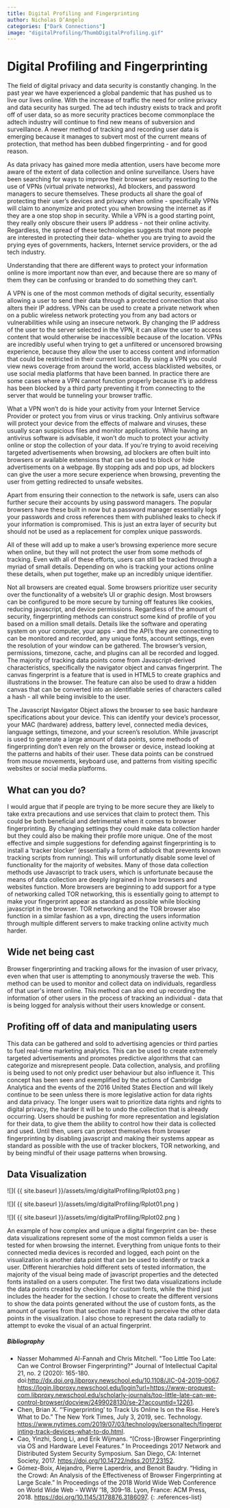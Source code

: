 ```yaml
---
title: Digital Profiling and Fingerprinting
author: Nicholas D’Angelo
categories: ["Dark Connections"]
image: "digitalProfiling/ThumbDigitalProfiling.gif"
---
```


# Digital Profiling and Fingerprinting

The field of digital privacy and data security is constantly changing. In the past year we have experienced a global pandemic that has pushed us to live our lives online. With the increase of traffic the need for online privacy and data security has surged. The ad tech industry exists to track and profit off of user data, so as more security practices become commonplace the adtech industry will continue to find new means of subversion and surveillance. A newer method of tracking and recording user data is emerging because it manages to subvert most of the current means of protection, that method has been dubbed fingerprinting - and for good reason.

As data privacy has gained more media attention, users have become more aware of the extent of data collection and online surveillance. Users have been searching for ways to improve their browser security resorting to the use of VPNs (virtual private networks), Ad blockers, and password managers to secure themselves. These products all share the goal of protecting their user’s devices and privacy when online -  specifically VPNs will claim to anonymize and protect you when browsing the internet as if they are a one stop shop in security. While a VPN is a good starting point, they really only obscure their users IP address - not their online activity. Regardless, the spread of these technologies suggests that more people are interested in protecting their data- whether you are trying to avoid the prying eyes of governments, hackers, Internet service providers, or the ad tech industry. 

Understanding that there are different ways to protect your information online is more important now than ever, and because there are so many of them they can be confusing or branded to do something they can’t. 

A VPN is one of the most common methods of digital security, essentially allowing a user to send their data through a protected connection that also alters their IP address. VPNs can be used to create a private network when on a public wireless network protecting you from any bad actors or vulnerabilities while using an insecure network. By changing the IP address of the user to the server selected in the VPN, it can allow the user to access content that would otherwise be inaccessible because of the location. VPNs are incredibly useful when trying to get a unfiltered or uncensored browsing experience, because they allow the user to access content and information that could be restricted in their current location. By using a VPN you could view news coverage from around the world, access blacklisted websites, or use social media platforms that have been banned. In practice there are some cases where a VPN cannot function properly because it’s ip address has been blocked by a third party preventing it from connecting to the server that would be tunneling your browser traffic.  

What a VPN won’t do is hide your activity from your Internet Service Provider or protect you from virus or virus tracking. Only antivirus software will protect your device from the effects of malware and viruses, these usually scan suspicious files and monitor applications. While having an antivirus software is advisable, it won’t do much to protect your activity online or stop the collection of your data. If you're trying to avoid receiving targeted advertisements when browsing, ad blockers are often built into browsers or available extensions that can be used to block or hide advertisements on a webpage. By stopping ads and pop ups, ad blockers can give the user a more secure experience when browsing, preventing the user from getting redirected to unsafe websites. 

Apart from ensuring their connection to the network is safe, users can also further secure their accounts by using password managers. The popular browsers have these built in now but a password manager essentially logs your passwords and cross references them with published leaks to check if your information is compromised. This is just an extra layer of security but should not be used as a replacement for complex unique passwords.

All of these will add up to make a user’s browsing experience more secure when online, but they will not protect the user from some methods of tracking. Even with all of these efforts, users can still be tracked through a myriad of small details. Depending on who is tracking your actions online these details, when put together, make up an incredibly unique identifier. 

Not all browsers are created equal. Some browsers prioritize user security over the functionality of a website’s UI or graphic design. Most browsers can be configured to be more secure by turning off features like cookies, reducing javascript, and device permissions. Regardless of the amount of security, fingerprinting methods can construct some kind of profile of you based on a million small details. Details like the software and operating system on your computer, your apps - and the API’s they are connecting to can be monitored and recorded, any unique fonts, account settings, even the resolution of your window can be gathered. The browser’s version, permissions, timezone, cache, and plugins can all be recorded and logged. The majority of tracking data points come from Javascript-derived characteristics, specifically the navigator object and canvas fingerprint. The canvas fingerprint is a feature that is used in HTML5 to create graphics and illustrations in the browser. The feature can also be used to draw a hidden canvas that can be converted into an identifiable series of characters called a hash - all while being invisible to the user.

The Javascript Navigator Object allows the browser to see basic hardware specifications about your device. This can identify your device’s processor, your MAC (hardware) address, battery level, connected media devices, language settings, timezone, and your screen’s resolution. While javascript is used to generate a large amount of data points, some methods of fingerprinting don’t even rely on the browser or device, instead looking at the patterns and habits of their user. These data points can be construed from mouse movements, keyboard use, and patterns from visiting specific websites or social media platforms.

## What can you do?

I would argue that if people are trying to be more secure they are likely to take extra precautions and use services that claim to protect them. This could be both beneficial and detrimental when it comes to browser fingerprinting. By changing settings they could make data collection harder but they could also be making their profile more unique. One of the most effective and simple suggestions for defending against fingerprinting is to install a ‘tracker blocker’ (essentially a form of adblock that prevents known tracking scripts from running). This will unfortunatly disable some level of functionality for the majority of websites. Many of those data collection methods use Javascript to track users, which is unfortunate because the means of data collection are deeply ingrained in how browsers and websites function. More browsers are beginning to add support for a type of networking called TOR networking, this is essentially going to attempt to make your fingerprint appear as standard as possible while blocking javascript in the browser. TOR networking and the TOR browser also function in a similar fashion as a vpn, directing the users information through multiple different servers to make tracking online activity much harder. 

## Wide net being cast

Browser fingerprinting and tracking allows for the invasion of user privacy, even when that user is attempting to anonymously traverse the web. This method can be used to monitor and collect data on individuals, regardless of that user's intent online. This method can also end up recording the information of other users in the process of tracking an individual - data that is being logged for analysis without their users knowledge or consent.

## Profiting off of data and manipulating users 

This data can be gathered and sold to advertising agencies or third parties to fuel real-time marketing analytics. This can be used to create extremely targeted advertisements and promotes predictive algorithms that can categorize and misrepresent people. Data collection, analysis, and profiling is being used to not only predict user behaviour but also influence it. This concept has been seen and exemplified by the actions of Cambridge Analytica and the events of the 2016 United States Election and will likely continue to be seen unless there is more legislative action for data rights and data privacy. The longer users wait to prioritize data rights and rights to digital privacy, the harder it will be to undo the collection that is already occurring. Users should be pushing for more representation and legislation for their data, to give them the ability to control how their data is collected and used. Until then, users can protect themselves from browser fingerprinting by disabling javascript and making their systems appear as standard as possible with the use of tracker blockers, TOR networking, and by being mindful of their usage patterns when browsing. 

## Data Visualization

![]( {{ site.baseurl }}/assets/img/digitalProfiling/Rplot03.png )

![]( {{ site.baseurl }}/assets/img/digitalProfiling/Rplot01.png )

![]( {{ site.baseurl }}/assets/img/digitalProfiling/Rplot02.png )

An example of how complex and unique a digital fingerprint can be- these data visualizations represent some of the most common fields a user is tested for when browsing the internet. Everything from unique fonts to their connected media devices is recorded and logged, each point on the visualization is another data point that can be used to identify or track a user. Different hierarchies hold different sets of tested information, the majority of the visual being made of javascript properties and the detected fonts installed on a users computer. The first two data visualizations include the data points created by checking for custom fonts, while the third just includes the header for the section. I chose to create the different versions to show the data points generated without the use of custom fonts, as the amount of queries from that section made it hard to perceive the other data points in the visualization. I also chose to represent the data radially to attempt to evoke the visual of an actual fingerprint. 

##### Bibliography

- Nasser Mohammed Al-Fannah and Chris Mitchell. "Too Little Too Late: Can we Control Browser Fingerprinting?" Journal of Intellectual Capital 21, no. 2 (2020): 165-180. doi:http://dx.doi.org.libproxy.newschool.edu/10.1108/JIC-04-2019-0067. https://login.libproxy.newschool.edu/login?url=https://www-proquest-com.libproxy.newschool.edu/scholarly-journals/too-little-late-can-we-control-browser/docview/2499028130/se-2?accountid=12261.
- Chen, Brian X. “‘Fingerprinting’ to Track Us Online Is on the Rise. Here’s What to Do.” The New York Times, July 3, 2019, sec. Technology. https://www.nytimes.com/2019/07/03/technology/personaltech/fingerprinting-track-devices-what-to-do.html.
- Cao, Yinzhi, Song Li, and Erik Wijmans. “(Cross-)Browser Fingerprinting via OS and Hardware Level Features.” In Proceedings 2017 Network and Distributed System Security Symposium. San Diego, CA: Internet Society, 2017. https://doi.org/10.14722/ndss.2017.23152.
- Gómez-Boix, Alejandro, Pierre Laperdrix, and Benoit Baudry. “Hiding in the Crowd: An Analysis of the Effectiveness of Browser Fingerprinting at Large Scale.” In Proceedings of the 2018 World Wide Web Conference on World Wide Web - WWW ’18, 309–18. Lyon, France: ACM Press, 2018. https://doi.org/10.1145/3178876.3186097.
{: .references-list}